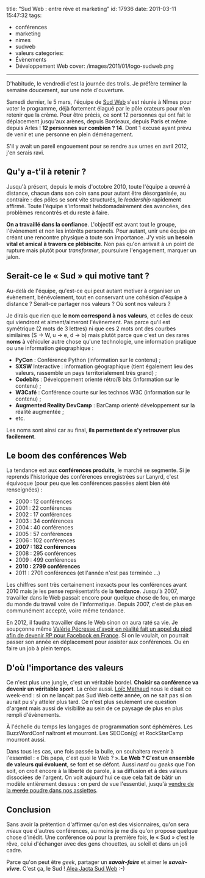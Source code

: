 title: "Sud Web : entre rêve et marketing"
id: 17936
date: 2011-03-11 15:47:32
tags:
- conférences
- marketing
- nimes
- sudweb
- valeurs
categories:
- Évènements
- Développement Web
cover: /images/2011/01/logo-sudweb.png
---

D'habitude, le vendredi c'est la journée des trolls. Je préfère terminer la semaine doucement, sur une note d'ouverture.

Samedi dernier, le 5 mars, l'équipe de [Sud Web](http://sudweb.fr) s'est réunie à Nîmes pour voter le programme, déjà fortement élagué par le pôle orateurs pour n'en retenir que la crème.
Pour être précis, ce sont 12 personnes qui ont fait le déplacement jusqu'aux arènes, depuis Bordeaux, depuis Paris et même depuis Arles ! **12 personnes sur combien ? 14**. Dont 1 excusé ayant prévu de venir et une personne en plein déménagement.

S'il y avait un pareil engouement pour se rendre aux urnes en avril 2012, j'en serais ravi.

<!--more-->

## Qu'y a-t'il à retenir ?

Jusqu'à présent, depuis le mois d'octobre 2010, toute l'équipe a œuvré à distance, chacun dans son coin sans pour autant être désorganisée, au contraire : des pôles se sont vite structurés, le _leadership_ rapidement affirmé. Toute l'équipe s'informait hebdomadairement des avancées, des problèmes rencontrés et du reste à faire.

**On a travaillé dans la confiance**. L'objectif est avant tout le groupe, l'évènement et non les intérêts personnels.
Pour autant, unir une équipe en créant une rencontre physique a toute son importance. J'y vois **un besoin vital et amical à travers ce plébiscite**. Non pas qu'on arrivait à un point de rupture mais plutôt pour _transformer_, poursuivre l'engagement, marquer un jalon.

## Serait-ce le « Sud » qui motive tant ?

Au-delà de l'équipe, qu'est-ce qui peut autant motiver à organiser un évènement, bénévolement, tout en conservant une cohésion d'équipe à distance ?
Serait-ce partager nos valeurs ? Où sont nos valeurs ?

Je dirais que rien que **le nom correspond à nos valeurs**, et celles de ceux qui viendront et aiment/aimeront l'évènement. Pas parce qu'il est symétrique (2 mots de 3 lettres) ni que ces 2 mots ont des courbes similaires (S → W, u → e, d → b) mais plutôt parce que c'est un des rares **noms** à véhiculer autre chose qu'une technologie, une information pratique ou une information géographique :

*   **PyCon** : Conférence Python (information sur le contenu) ;
*   **SXSW** Interactive : information géographique (tient également lieu des valeurs, rassemble un pays territorialement très grand) ;
*   **Codebits** : Développement orienté rétro/8 bits (information sur le contenu) ;
*   **W3Café** : Conférence courte sur les technos W3C (information sur le contenu) ;
*   **Augmented Reality DevCamp** : BarCamp orienté développement sur la réalité augmentée ;
*   etc.

Les noms sont ainsi car au final, **ils permettent de s'y retrouver plus facilement**.

## Le boom des conférences Web

La tendance est aux **conférences produits**, le marché se segmente. Si je reprends l'historique des conférences enregistrées sur Lanyrd, c'est équivoque (pour peu que les conférences passées aient bien été renseignées) :

*   2000 : 12 conférences
*   2001 : 22 conférences
*   2002 : 17 conférences
*   2003 : 34 conférences
*   2004 : 40 conférences
*   2005 : 57 conférences
*   2006 : 102 conférences
*   **2007 : 182 conférences**
*   2008 : 295 conférences
*   2009 : 499 conférences
*   **2010 : 2799 conférences**
*   2011 : 2701 conférences (et l'année n'est pas terminée ...)

Les chiffres sont très certainement inexacts pour les conférences avant 2010 mais je les pense représentatifs de la **tendance**. Jusqu'à 2007, travailler dans le Web passait encore pour quelque chose de fou, en marge du monde du travail voire de l'informatique. Depuis 2007, c'est de plus en communément accepté, voire même tendance.

En 2012, il faudra travailler dans le Web sinon on aura raté sa vie. Je soupçonne même [Valérie Pécresse d'avoir en réalité fait un appel du pied afin de devenir RP pour Facebook en France](http://www.leparisien.fr/politique/buzz-pour-valerie-pecresse-facebook-existe-seulement-depuis-un-an-20-01-2011-1236244.php).
Si on le voulait, on pourrait passer son année en déplacement pour assister aux conférences. Ou en faire un job à plein temps.

## D'où l'importance des valeurs

Ce n'est plus une jungle, c'est un véritable bordel. **Choisir sa conférence va devenir un véritable sport**. La créer aussi. [Loïc Mathaud](http://bballizlife.com/blog/) nous le disait ce week-end : si on ne lançait pas Sud Web cette année, on ne sait pas si on aurait pu s'y atteler plus tard. Ce n'est plus seulement une question d'argent mais aussi de visibilité au sein de ce paysage de plus en plus rempli d'évènements.

À l'échelle du temps les langages de programmation sont éphémères. Les BuzzWordConf naîtront et mourront. Les SEOCon(g) et RockStarCamp mourront aussi.

Dans tous les cas, une fois passée la bulle, on souhaitera revenir à l'essentiel : « Dis papa, c'est quoi le Web ? ».
**Le Web ? C'est un ensemble de valeurs qui évoluent**, se font et se défont. Aussi _nerd_ ou _geeks_ que l'on soit, on croit encore à la liberté de parole, à sa diffusion et à des valeurs dissociées de l'argent. On voit aujourd'hui ce que cela fait de bâtir un modèle entièrement dessus : on perd de vue l'essentiel, jusqu'à [vendre de la <del>merde</del> poudre dans nos assiettes](http://www.youtube.com/watch?v=HPLiEN6UdXM).

## Conclusion

Sans avoir la prétention d'affirmer qu'on est des visionnaires, qu'on sera _mieux_ que d'autres conférences, au moins je me dis qu'on propose quelque chose d'inédit.
Une conférence où pour la première fois, le « Sud » c'est le rêve, celui d'échanger avec des gens chouettes, au soleil et dans un joli cadre.

Parce qu'on peut être _geek_, partager un **_savoir-faire_** et aimer le **_savoir-vivre_**.
C'est ça, le Sud ! [Alea Jacta Sud Web](http://jehaisleprintemps.net/blog/fr/2011/03/10/non-alea-jacta-sudweb/) :-)